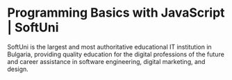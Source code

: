 # Programming Basics with JavaScript | SoftUni

SoftUni is the largest and most authoritative educational IT institution in Bulgaria, providing quality education for the digital professions of the future and career assistance in software engineering, digital marketing, and design.